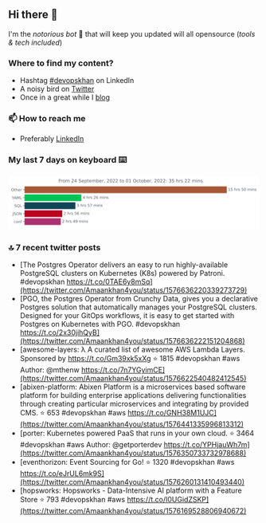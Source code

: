 <!--- [![Hits](https://hits.seeyoufarm.com/api/count/incr/badge.svg?url=https%3A%2F%2Fgithub.com%2Fakhan4u%2Fhit-counter&count_bg=%2379C83D&title_bg=%23555555&icon=&icon_color=%23E7E7E7&title=visits&edge_flat=false)](https://hits.seeyoufarm.com) --->

## Hi there 👋

I'm the _notorious bot_ 🤣 that will keep you updated will all opensource (_tools & tech included_) 

### Where to find my content?

* Hashtag [#devopskhan](https://www.linkedin.com/feed/hashtag/devopskhan) on LinkedIn
* A noisy bird on [Twitter](https://twitter.com/Amaankhan4you)
* Once in a great while I [blog](https://linuxparrot.com) 


### 📫 **How to reach me**

* Preferably [LinkedIn](https://www.linkedin.com/in/amaan-khan-linux-ninja)

### My last 7 days on keyboard ⌨️

<img src="https://github.com/akhan4u/akhan4u/blob/main/images/stat.svg" alt="Amaan's Wakatime Activity!"/>

### 🔝 7 recent twitter posts
<!-- DEVDOJO:START -->
- [The Postgres Operator delivers an easy to run highly-available PostgreSQL clusters on Kubernetes &lpar;K8s&rpar; powered by Patroni. #devopskhan https://t.co/0TAE6y8mSq](https://twitter.com/Amaankhan4you/status/1576636220339273729)
- [PGO, the Postgres Operator from Crunchy Data, gives you a declarative Postgres solution that automatically manages your PostgreSQL clusters. Designed for your GitOps workflows, it is easy to get started with Postgres on Kubernetes with PGO. #devopskhan https://t.co/2x30jihQyB](https://twitter.com/Amaankhan4you/status/1576636222151204868)
- [awesome-layers: λ A curated list of awesome AWS Lambda Layers. Sponsored by https://t.co/Gm39xk5xXg
⭐️ 1815
#devopskhan #aws
Author: @mthenw
https://t.co/7n7YGyimCE](https://twitter.com/Amaankhan4you/status/1576622540482412545)
- [abixen-platform: Abixen Platform is a microservices based software platform for building enterprise applications delivering functionalities through creating particular microservices and integrating by provided CMS.
⭐️ 653
#devopskhan #aws
https://t.co/GNH38M1UJC](https://twitter.com/Amaankhan4you/status/1576441335996813312)
- [porter: Kubernetes powered PaaS that runs in your own cloud.
⭐️ 3464
#devopskhan #aws
Author: @getporterdev
https://t.co/YPHjauWh7m](https://twitter.com/Amaankhan4you/status/1576350733732978688)
- [eventhorizon: Event Sourcing for Go!
⭐️ 1320
#devopskhan #aws
https://t.co/eJrUL6mk9S](https://twitter.com/Amaankhan4you/status/1576260131410493440)
- [hopsworks: Hopsworks - Data-Intensive AI platform with a Feature Store
⭐️ 793
#devopskhan #aws
https://t.co/I0UGidZSKP](https://twitter.com/Amaankhan4you/status/1576169528806940672)
<!-- DEVDOJO:END -->

<!-- ![Amaan's GitHub stats](https://github-readme-stats.vercel.app/api?username=akhan4u&count_private=true&show_icons=true&hide=contribs) -->
